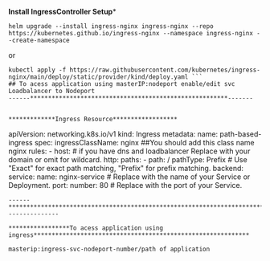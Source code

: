 ************Install IngressController Setup*************
```
helm upgrade --install ingress-nginx ingress-nginx --repo https://kubernetes.github.io/ingress-nginx --namespace ingress-nginx --create-namespace
```
or
```
kubectl apply -f https://raw.githubusercontent.com/kubernetes/ingress-nginx/main/deploy/static/provider/kind/deploy.yaml ```
## To acess application using masterIP:nodeport enable/edit svc Loadbalancer to Nodeport
------*******************************************************-------


*************Ingress Resource******************
```
apiVersion: networking.k8s.io/v1
kind: Ingress
metadata:
  name: path-based-ingress
spec:
  ingressClassName: nginx  ##You should add this class name nginx
  rules:
    - host:   # if you have dns and loadbalancer Replace with your domain or omit for wildcard.
      http:
        paths:
          - path: /
            pathType: Prefix  # Use "Exact" for exact path matching, "Prefix" for prefix matching.
            backend:
              service:
                name: nginx-service  # Replace with the name of your Service or Deployment.
                port:
                  number: 80  # Replace with the port of your Service.
```
------******************************************************************************************---------------

*****************To acess application using ingress************************************************************

masterip:ingress-svc-nodeport-number/path of application
